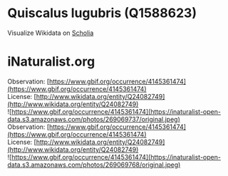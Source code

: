 
Quiscalus lugubris (Q1588623)
=============================
  
Visualize Wikidata on [Scholia](https://scholia.toolforge.org/taxon/Q1588623)
# iNaturalist.org
  
Observation: [https://www.gbif.org/occurrence/4145361474](https://www.gbif.org/occurrence/4145361474)  
License: [http://www.wikidata.org/entity/Q24082749](http://www.wikidata.org/entity/Q24082749)  
![https://www.gbif.org/occurrence/4145361474](https://inaturalist-open-data.s3.amazonaws.com/photos/269069737/original.jpeg)  
Observation: [https://www.gbif.org/occurrence/4145361474](https://www.gbif.org/occurrence/4145361474)  
License: [http://www.wikidata.org/entity/Q24082749](http://www.wikidata.org/entity/Q24082749)  
![https://www.gbif.org/occurrence/4145361474](https://inaturalist-open-data.s3.amazonaws.com/photos/269069768/original.jpeg)